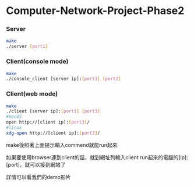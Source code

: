 # Computer-Network-Project-Phase2

### Server

```bash
make
./server [port1]
```

### Client(console mode)

```bash
make
./console_client [server ip]:[port1] [port2]
```

### Client(web mode)

```bash
make
./client [server ip]:[port1] [port3]
#macOS
open http://[client ip]:[port3]/
#linux
xdg-open http://[client ip]:[port3]/
```

make後照著上面提示輸入commend就能run起來

如果要使用browser連到client的話，就到網址列輸入client run起來的電腦的]ip]:[port]，就可以接到網站了

詳情可以看我們的demo影片
